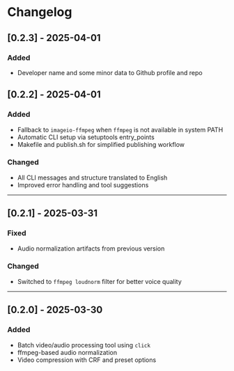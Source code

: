 # Changelog

## [0.2.3] - 2025-04-01
### Added
- Developer name and some minor data to Github profile and repo

## [0.2.2] - 2025-04-01
### Added
- Fallback to `imageio-ffmpeg` when `ffmpeg` is not available in system PATH
- Automatic CLI setup via setuptools entry_points
- Makefile and publish.sh for simplified publishing workflow

### Changed
- All CLI messages and structure translated to English
- Improved error handling and tool suggestions

---

## [0.2.1] - 2025-03-31
### Fixed
- Audio normalization artifacts from previous version

### Changed
- Switched to `ffmpeg loudnorm` filter for better voice quality

---

## [0.2.0] - 2025-03-30
### Added
- Batch video/audio processing tool using `click`
- ffmpeg-based audio normalization
- Video compression with CRF and preset options
